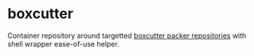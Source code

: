 # boxcutter

Container repository around targetted [boxcutter packer repositories](https://github.com/boxcutter) with shell wrapper ease-of-use helper.
